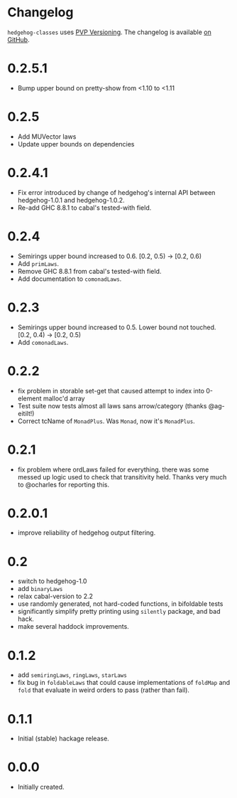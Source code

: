 # Changelog

`hedgehog-classes` uses [PVP Versioning][1].
The changelog is available [on GitHub][2].

0.2.5.1
=======
* Bump upper bound on pretty-show from <1.10 to <1.11

0.2.5
=====
* Add MUVector laws
* Update upper bounds on dependencies

0.2.4.1
=======
* Fix error introduced by change of hedgehog's
  internal API between hedgehog-1.0.1 and
  hedgehog-1.0.2.
* Re-add GHC 8.8.1 to cabal's tested-with field.

0.2.4
=====
* Semirings upper bound increased to 0.6. [0.2, 0.5) -> [0.2, 0.6)
* Add `primLaws`.
* Remove GHC 8.8.1 from cabal's tested-with field.
* Add documentation to `comonadLaws`.

0.2.3
=====
* Semirings upper bound increased to 0.5. Lower bound not touched.
  [0.2, 0.4) -> [0.2, 0.5)
* Add `comonadLaws`.

0.2.2
=====
* fix problem in storable set-get that caused attempt to index into
  0-element malloc'd array
* Test suite now tests almost all laws sans arrow/category (thanks @ag-eitilt!)
* Correct tcName of `MonadPlus`. Was `Monad`, now it's `MonadPlus`.

0.2.1
=====
* fix problem where ordLaws failed for everything. there was
  some messed up logic used to check that transitivity held.
  Thanks very much to @ocharles for reporting this.

0.2.0.1
=======
* improve reliability of hedgehog output filtering.

0.2
===
* switch to hedgehog-1.0
* add `binaryLaws`
* relax cabal-version to 2.2
* use randomly generated, not hard-coded functions, in bifoldable tests
* significantly simplify pretty printing using `silently` package, and
  bad hack.
* make several haddock improvements.

0.1.2
=====

* add `semiringLaws`, `ringLaws`, `starLaws`
* fix bug in `foldableLaws` that could cause implementations of
  `foldMap` and `fold` that evaluate in weird orders to pass (rather than fail).

0.1.1
=====

* Initial (stable) hackage release.

0.0.0
=====

* Initially created.

[1]: https://pvp.haskell.org
[2]: https://github.com/chessai/hedgehog-classes/releases
